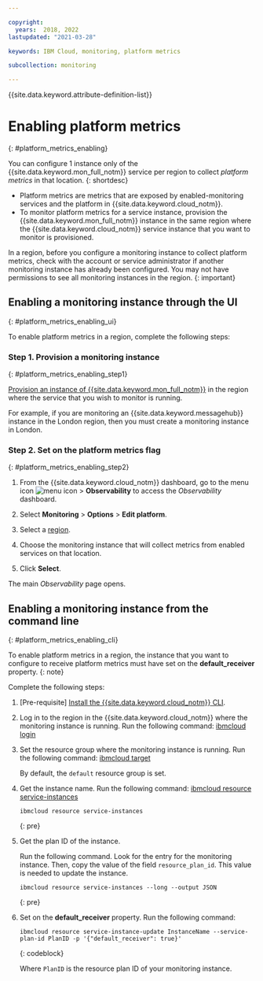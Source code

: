 ```yaml
---

copyright:
  years:  2018, 2022
lastupdated: "2021-03-28"

keywords: IBM Cloud, monitoring, platform metrics

subcollection: monitoring

---
```


{{site.data.keyword.attribute-definition-list}}

 
# Enabling platform metrics
{: #platform_metrics_enabling}

 You can configure 1 instance only of the {{site.data.keyword.mon_full_notm}} service per region to collect *platform metrics* in that location. 
{: shortdesc}

- Platform metrics are metrics that are exposed by enabled-monitoring services and the platform in {{site.data.keyword.cloud_notm}}.
- To monitor platform metrics for a service instance, provision the {{site.data.keyword.mon_full_notm}} instance in the same region where the {{site.data.keyword.cloud_notm}} service instance that you want to monitor is provisioned. 

In a region, before you configure a monitoring instance to collect platform metrics, check with the account or service administrator if another monitoring instance has already been configured. You may not have permissions to see all monitoring instances in the region.
{: important}

## Enabling a monitoring instance through the UI
{: #platform_metrics_enabling_ui}

To enable platform metrics in a region, complete the following steps:

### Step 1. Provision a monitoring instance
{: #platform_metrics_enabling_step1}

[Provision an instance of {{site.data.keyword.mon_full_notm}}](/docs/monitoring?topic=monitoring-provision) in the region where the service that you wish to monitor is running.  

For example, if you are monitoring an {{site.data.keyword.messagehub}} instance in the London region, then you must create a monitoring instance in London.

### Step 2. Set on the platform metrics flag 
{: #platform_metrics_enabling_step2}

1. From the {{site.data.keyword.cloud_notm}} dashboard, go to the menu icon ![menu icon](../../../icons/icon_hamburger.svg) &gt; **Observability** to access the *Observability* dashboard.

2. Select **Monitoring** &gt; **Options** &gt; **Edit platform**. 

3. Select a [region](/docs/monitoring?topic=monitoring-endpoints#endpoints_regions). 

4. Choose the monitoring instance that will collect metrics from enabled services on that location. 

5. Click **Select**. 

The main *Observability* page opens.

<!-- The instance that you choose to receive metrics shows the flag **Platform metrics**. -->


## Enabling a monitoring instance from the command line
{: #platform_metrics_enabling_cli}

To enable platform metrics in a region, the instance that you want to configure to receive platform metrics must have set on the **default_receiver** property.
{: note}

Complete the following steps:

1. [Pre-requisite] [Install the {{site.data.keyword.cloud_notm}} CLI](/docs/cli?topic=cli-install-ibmcloud-cli).

2. Log in to the region in the {{site.data.keyword.cloud_notm}} where the monitoring instance is running. Run the following command: [ibmcloud login](/docs/cli?topic=cli-ibmcloud_cli#ibmcloud_login)

3. Set the resource group where the monitoring instance is running. Run the following command: [ibmcloud target](/docs/cli?topic=cli-ibmcloud_cli#ibmcloud_target)

    By default, the `default` resource group is set.

4. Get the instance name. Run the following command: [ibmcloud resource service-instances](/docs/cli?topic=cli-ibmcloud_commands_resource#ibmcloud_resource_service_instances)

    ```text
    ibmcloud resource service-instances
    ```
    {: pre}

5. Get the plan ID of the instance. 

    Run the following command. Look for the entry for the monitoring instance. Then, copy the value of the field `resource_plan_id`. This value is needed to update the instance.

    ```text
    ibmcloud resource service-instances --long --output JSON
    ```
    {: pre}

6. Set on the **default_receiver** property. Run the following command:

    ```text
    ibmcloud resource service-instance-update InstanceName --service-plan-id PlanID -p '{"default_receiver": true}'
    ```
    {: codeblock}

    Where `PlanID` is the resource plan ID of your monitoring instance.
    
